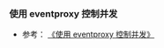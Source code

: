 ### 使用 eventproxy 控制并发

+ 参考： [《使用 eventproxy 控制并发》](https://github.com/alsotang/node-lessons/tree/master/lesson4)